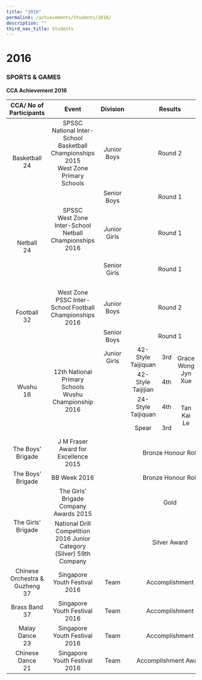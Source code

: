 ```yaml
---
title: "2016"
permalink: /achievements/Students/2016/
description: ""
third_nav_title: Students
---
```

# 2016

### SPORTS & GAMES

**CCA Achievement 2016**

<table>
<thead>
  <tr>
    <th style="text-align: center;">CCA/ No of Participants</th>
    <th style="text-align: center;">Event</th>
    <th style="text-align: center;">Division</th>
    <th colspan="4" style="text-align: center;">Results</th>
  </tr>
</thead>
<tbody>
  <tr>
    <td rowspan="2" style="text-align: center;">Basketball<br>24</td>
    <td style="text-align: center;">SPSSC<br>National Inter-School Basketball Championships 2015<br>West Zone Primary Schools</td>
    <td style="text-align: center;">Junior Boys</td>
    <td colspan="4" style="text-align: center;">Round 2</td>
  </tr>
  <tr>
    <td style="text-align: center;"><br></td>
    <td style="text-align: center;">Senior Boys</td>
    <td colspan="4" style="text-align: center;">Round 1</td>
  </tr>
  <tr>
    <td rowspan="3" style="text-align: center;">Netball<br>24</td>
    <td style="text-align: center;">SPSSC<br>West Zone Inter-School Netball Championships 2016<br><br></td>
    <td style="text-align: center;">Junior Girls</td>
    <td colspan="4" style="text-align: center;">Round 1</td>
  </tr>
  <tr>
    <td></td>
    <td style="text-align: center;">Senior Girls</td>
    <td colspan="4" style="text-align: center;">Round 1</td>
  </tr>
  <tr>
    <td colspan="6" style="text-align: center;"> &nbsp;&nbsp;&nbsp;&nbsp;&nbsp;</td>
  </tr>
  <tr>
    <td rowspan="2" style="text-align: center;">Football<br>32</td>
    <td style="text-align: center;">West Zone PSSC Inter-School Football Championships 2016</td>
    <td style="text-align: center;">Junior Boys</td>
    <td colspan="4" style="text-align: center;">Round 2</td>
  </tr>
  <tr>
    <td><br></td>
    <td style="text-align: center;">Senior Boys</td>
    <td colspan="4" style="text-align: center;">Round 1</td>
  </tr>
  <tr>
    <td rowspan="4" style="text-align: center;">Wushu<br>16</td>
    <td rowspan="4" style="text-align: center;">12th National Primary Schools Wushu Championship 2016</td>
    <td style="text-align: center;">Junior Girls</td>
    <td style="text-align: center;">42-Style Taijiquan</td>
    <td style="text-align: center;">3rd</td>
    <td rowspan="2" style="text-align: center;">Grace Wong Jyn Xue</td>
    <td style="text-align: center;">5 HN</td>
  </tr>
  <tr>
    <td style="text-align: center;"><br><br></td>
    <td style="text-align: center;">42-Style Taijijian</td>
    <td style="text-align: center;">4th</td>
    <td><br></td>
  </tr>
  <tr>
    <td><br><br></td>
    <td style="text-align: center;">24-Style Taijiquan</td>
    <td style="text-align: center;">4th</td>
    <td rowspan="2" style="text-align: center;">Tan Kai Le</td>
    <td style="text-align: center;">5 RE</td>
  </tr>
  <tr>
    <td><br><br></td>
    <td style="text-align: center;">Spear</td>
    <td style="text-align: center;">3rd</td>
    <td><br></td>
  </tr>
  <tr>
    <td style="text-align: center;">The Boys’ Brigade<br></td>
    <td style="text-align: center;">J M Fraser Award for Excellence 2015</td>
    <td></td>
    <td colspan="4" style="text-align: center;">Bronze Honour Roll</td>
  </tr>
  <tr>
    <td style="text-align: center;">The Boys’ Brigade<br> </td>
    <td style="text-align: center;">BB Week 2016</td>
    <td></td>
    <td colspan="4" style="text-align: center;">Bronze Honour Roll</td>
  </tr>
  <tr>
    <td rowspan="2" style="text-align: center;">The Girls’ Brigade<br></td>
    <td style="text-align: center;">The Girls’ Brigade Company Awards 2015</td>
    <td></td>
    <td colspan="4" style="text-align: center;">Gold</td>
  </tr>
  <tr>
    <td style="text-align: center;">National Drill Competition 2016 Junior Category (Silver) 59th Company</td>
    <td></td>
    <td colspan="4" style="text-align: center;">Silver Award<br></td>
  </tr>
  <tr>
    <td style="text-align: center;">Chinese Orchestra &amp; Guzheng<br>37</td>
    <td style="text-align: center;">Singapore Youth Festival 2016</td>
    <td style="text-align: center;">Team</td>
    <td colspan="4" style="text-align: center;">Accomplishment</td>
  </tr>
  <tr>
    <td style="text-align: center;">Brass Band<br>37</td>
    <td style="text-align: center;">Singapore Youth Festival 2016</td>
    <td style="text-align: center;">Team</td>
    <td colspan="4" style="text-align: center;">Accomplishment</td>
  </tr>
  <tr>
    <td style="text-align: center;">Malay Dance<br>23</td>
    <td style="text-align: center;">Singapore Youth Festival 2016</td>
    <td style="text-align: center;">Team</td>
    <td colspan="4" style="text-align: center;">Accomplishment</td>
  </tr>
  <tr>
    <td style="text-align: center;">Chinese Dance<br>21</td>
    <td style="text-align: center;">Singapore Youth Festival 2016</td>
    <td style="text-align: center;">Team</td>
    <td colspan="4" style="text-align: center;">Accomplishment Award</td>
  </tr>
</tbody>
</table>